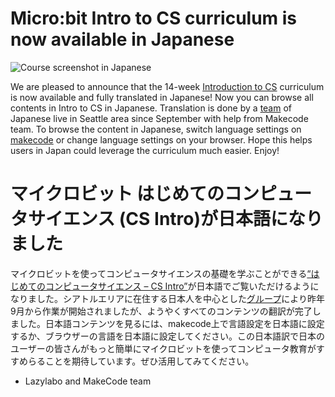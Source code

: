 # Micro:bit Intro to CS curriculum is now available in Japanese 

![Course screenshot in Japanese](/static/blog/microbit/csintro-japanese)

We are pleased to announce that the 14-week [Introduction to CS](https://makecode.microbit.org/courses/csintro) curriculum is now available and fully translated in Japanese! Now you can browse all contents in Intro to CS in Japanese. Translation is done by a [team](http://lazylabo.com/) of Japanese live in Seattle area since September with help from Makecode team. To browse the content in Japanese, switch language settings on [makecode](http://makecode.microbit.org/) or change language settings on your browser. Hope this helps users in Japan could leverage the curriculum much easier. Enjoy!

# マイクロビット はじめてのコンピュータサイエンス (CS Intro)が日本語になりました

マイクロビットを使ってコンピュータサイエンスの基礎を学ぶことができる[“はじめてのコンピュータサイエンス – CS Intro”](https://makecode.microbit.org/courses/csintro)が日本語でご覧いただけるようになりました。シアトルエリアに在住する日本人を中心とした[グループ](http://lazylabo.com/)により昨年9月から作業が開始されましたが、ようやくすべてのコンテンツの翻訳が完了しました。日本語コンテンツを見るには、makecode上で言語設定を日本語に設定するか、ブラウザーの言語を日本語に設定してください。この日本語訳で日本のユーザーの皆さんがもっと簡単にマイクロビットを使ってコンピュータ教育がすすめらることを期待しています。ぜひ活用してみてください。


- Lazylabo and MakeCode team

